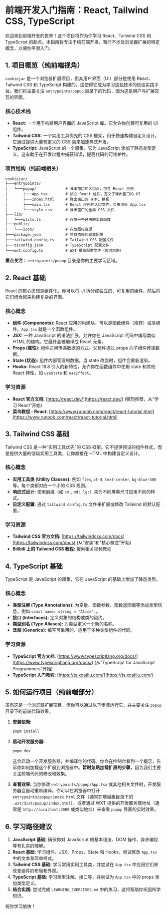 # 前端开发入门指南：React, Tailwind CSS, TypeScript

欢迎来到前端开发的世界！这个项目将作为你学习 React、Tailwind CSS 和 TypeScript 的起点。本指南将专注于纯前端开发，暂时不涉及浏览器扩展的特定概念，以便你平滑入门。

## 1. 项目概览（纯前端视角）

`cookiejar` 是一个浏览器扩展项目，但其用户界面（UI）部分是使用 React、Tailwind CSS 和 TypeScript 构建的，这使得它成为学习这些技术的绝佳实践平台。我们将主要关注 `entrypoints/popup` 目录下的代码，因为这是用户与扩展交互的界面。

### 核心技术栈

*   **React:** 一个用于构建用户界面的 JavaScript 库。它允许你创建可复用的 UI 组件。
*   **Tailwind CSS:** 一个实用工具优先的 CSS 框架，用于快速构建自定义设计。它通过提供大量预定义的 CSS 类来加速样式开发。
*   **TypeScript:** JavaScript 的一个超集，它为 JavaScript 添加了静态类型定义。这有助于在开发过程中捕获错误，提高代码的可维护性。

### 项目结构（纯前端相关）

```
cookiejar/
├───entrypoints/
│   └───popup/             # 弹出窗口的入口点，包含 React 应用
│       ├───App.tsx        # 核心 React 组件，定义了弹出窗口的 UI
│       ├───index.html     # 弹出窗口的 HTML 模板
│       ├───main.tsx       # React 应用的入口文件，负责渲染 App.tsx
│       └───style.css      # 弹出窗口的全局 CSS 文件
├───lib/
│   └───utils.ts           # 存放一些通用的工具函数
├───public/
│   └───icon/              # 存放图标资源
├───package.json           # 项目依赖和脚本配置
├───tailwind.config.ts     # Tailwind CSS 配置文件
├───tsconfig.json          # TypeScript 配置文件
└───wxt.config.ts          # WXT 框架配置文件（暂时忽略）
```

**重点关注：** `entrypoints/popup` 目录是你的主要学习区域。

## 2. React 基础

React 的核心思想是组件化。你可以将 UI 拆分成独立的、可复用的组件，然后将它们组合起来构建复杂的界面。

### 核心概念

*   **组件 (Components):** React 应用的构建块。可以是函数组件（推荐）或类组件。`App.tsx` 就是一个函数组件。
*   **JSX:** 一种 JavaScript 的语法扩展，允许你在 JavaScript 代码中编写类似 HTML 的结构。它最终会被编译成 React 元素。
*   **Props (属性):** 组件之间传递数据的方式。父组件通过 props 向子组件传递数据。
*   **State (状态):** 组件内部管理的数据。当 state 改变时，组件会重新渲染。
*   **Hooks:** React 16.8 引入的新特性，允许你在函数组件中使用 state 和其他 React 特性，如 `useState` 和 `useEffect`。

### 学习资源

*   **React 官方文档:** [https://react.dev/](https://react.dev/) (强烈推荐，从“学习 React”开始)
*   **菜鸟教程 - React:** [https://www.runoob.com/react/react-tutorial.html](https://www.runoob.com/react/react-tutorial.html)

## 3. Tailwind CSS 基础

Tailwind CSS 是一种“实用工具优先”的 CSS 框架。它不提供预设的组件样式，而是提供大量的低级实用工具类，让你直接在 HTML 中构建自定义设计。

### 核心概念

*   **实用工具类 (Utility Classes):** 例如 `flex`, `pt-4`, `text-center`, `bg-blue-500` 等。每个类都对应一个小的 CSS 规则。
*   **响应式设计:** 使用前缀（如 `sm:`, `md:`, `lg:`）来为不同屏幕尺寸应用不同的样式。
*   **自定义配置:** 通过 `tailwind.config.ts` 文件来扩展或修改 Tailwind 的默认配置。

### 学习资源

*   **Tailwind CSS 官方文档:** [https://tailwindcss.com/docs](https://tailwindcss.com/docs) (从“安装”和“核心概念”开始)
*   **Bilibili 上的 Tailwind CSS 教程:** 搜索相关视频教程

## 4. TypeScript 基础

TypeScript 是 JavaScript 的超集，它在 JavaScript 的基础上增加了静态类型。

### 核心概念

*   **类型注解 (Type Annotations):** 为变量、函数参数、函数返回值等添加类型信息，例如 `const name: string = "Alice";`。
*   **接口 (Interfaces):** 定义对象的结构或类的契约。
*   **类型别名 (Type Aliases):** 为类型定义一个新的名称。
*   **泛型 (Generics):** 编写可重用的、适用于多种类型组件的代码。

### 学习资源

*   **TypeScript 官方文档:** [https://www.typescriptlang.org/docs/](https://www.typescriptlang.org/docs/) (从“TypeScript for JavaScript Programmers”开始)
*   **TypeScript 入门教程:** [https://ts.xcatliu.com/](https://ts.xcatliu.com/)

## 5. 如何运行项目（纯前端部分）

虽然这是一个浏览器扩展项目，但你可以通过以下步骤运行它，并主要关注 `popup` 目录下的前端代码效果。

1.  **安装依赖:**
    ```bash
    pnpm install
    ```

2.  **启动开发服务器:**
    ```bash
    pnpm dev
    ```
    这会启动一个开发服务器，并编译你的代码。你会在控制台看到一个提示，告诉你如何加载这个扩展到浏览器中。**暂时忽略加载扩展的步骤**，因为我们主要关注前端代码的修改和效果。

3.  **查看效果:**
    当你修改 `entrypoints/popup/App.tsx` 或其他相关文件时，开发服务器会自动重新编译。你可以在浏览器中打开 `entrypoints/popup/index.html` 文件（通常在项目根目录下的 `.wxt/dist/popup/index.html`），或者通过 WXT 提供的开发服务器地址（通常是 `http://localhost:3000` 或类似地址）来查看 `popup` 界面的实时效果。

## 6. 学习路径建议

1.  **JavaScript 基础:** 确保你对 JavaScript 的基本语法、DOM 操作、异步编程等有扎实的理解。
2.  **React 基础:** 学习组件、JSX、Props、State 和 Hooks。尝试修改 `App.tsx` 中的文本和简单样式。
3.  **Tailwind CSS 基础:** 学习常用实用工具类，并尝试在 `App.tsx` 中应用它们来改变组件的布局和外观。
4.  **TypeScript 基础:** 学习类型注解、接口等，并尝试为 `App.tsx` 中的 props 添加类型定义。
5.  **结合实践:** 尝试完成 `LEARNING_EXERCISES.md` 中的练习，这将帮助你巩固所学知识。

祝你学习愉快！